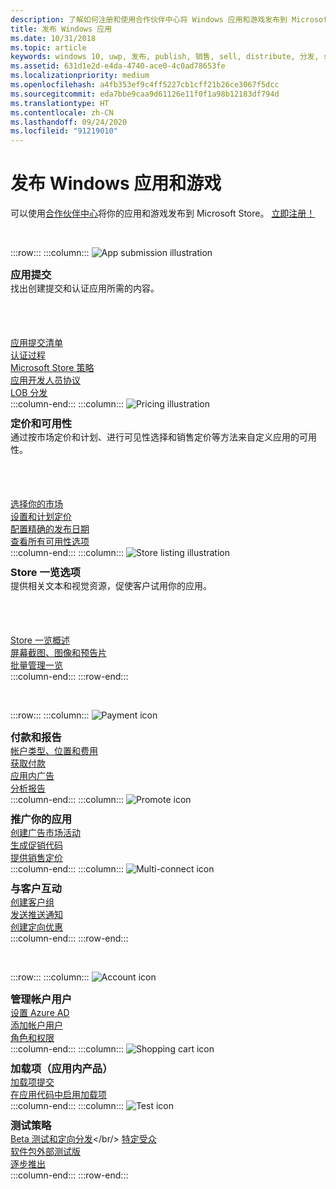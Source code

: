 ```yaml
---
description: 了解如何注册和使用合作伙伴中心将 Windows 应用和游戏发布到 Microsoft Store。
title: 发布 Windows 应用
ms.date: 10/31/2018
ms.topic: article
keywords: windows 10, uwp, 发布, publish, 销售, sell, distribute, 分发, store, 仪表板
ms.assetid: 631d1e2d-e4da-4740-ace0-4c0ad78653fe
ms.localizationpriority: medium
ms.openlocfilehash: a4fb353ef9c4ff5227cb1cff21b26ce3067f5dcc
ms.sourcegitcommit: eda7bbe9caa9d61126e11f0f1a98b12183df794d
ms.translationtype: HT
ms.contentlocale: zh-CN
ms.lasthandoff: 09/24/2020
ms.locfileid: "91219010"
---
```

# <a name="publish-windows-apps-and-games"></a>发布 Windows 应用和游戏  

可以使用[合作伙伴中心](https://partner.microsoft.com/dashboard)将你的应用和游戏发布到 Microsoft Store。 [立即注册！](https://developer.microsoft.com/store/register)

<br/>

:::row:::
    :::column:::
        <img src="https://docs.microsoft.com/media/illustrations/teams-fast-track.svg" alt="App submission illustration" />
        <h3 style="margin-top: 10px; margin-bottom: 0px">应用提交</h3>
        <p style="margin-top: 0px; margin-bottom: 50px">找出创建提交和认证应用所需的内容。</p>
        <br>
        <a href="app-submissions.md">应用提交清单</a><br/>
        <a href="the-app-certification-process.md">认证过程</a><br/>
        <a href="store-policies.md">Microsoft Store 策略</a><br/>
        <a href="//docs.microsoft.com/legal/windows/agreements/app-developer-agreement">应用开发人员协议</a><br/>
        <a href="distribute-lob-apps-to-enterprises.md">LOB 分发</a><br/>
    :::column-end:::
    :::column:::
        <img src="https://docs.microsoft.com/media/illustrations/bcs-partner-advanced-management- billing-7.svg" alt="Pricing illustration" />
        <h3 style="margin-top: 10px; margin-bottom: 0px">定价和可用性</h3>
        <p style="margin-top: 0px; margin-bottom: 50px">通过按市场定价和计划、进行可见性选择和销售定价等方法来自定义应用的可用性。</p>
        <br>
        <a href="/windows/uwp/publish/define-market-selection">选择你的市场</a><br/>
        <a href="set-and-schedule-app-pricing.md">设置和计划定价</a><br/>
        <a href="configure-precise-release-scheduling.md">配置精确的发布日期</a><br/>
        <a href="set-app-pricing-and-availability.md">查看所有可用性选项</a><br/>
    :::column-end:::
    :::column:::
        <img src="https://docs.microsoft.com/media/illustrations/biztalk-get-started-scenarios.svg" alt="Store listing illustration" />
        <h3 style="margin-top: 10px; margin-bottom: 0px">Store 一览选项</h3>
        <p style="margin-top: 0px; margin-bottom: 50px">提供相关文本和视觉资源，促使客户试用你的应用。</p>
        <br>
        <a href="create-app-store-listings.md">Store 一览概述</a><br/>
        <a href="app-screenshots-and-images.md">屏幕截图、图像和预告片</a><br/>
        <a href="import-and-export-store-listings.md">批量管理一览</a><br/>
    :::column-end:::
:::row-end:::

<br/>

:::row:::
    :::column:::
        <img src="https://docs.microsoft.com/media/illustrations/team-services-get-started-account-manager.svg" alt="Payment icon" />
        <h3 style="margin-top: 10px; margin-bottom: 0px">付款和报告</h3>
        <a href="account-types-locations-and-fees.md">帐户类型、位置和费用</a><br/>
        <a href="getting-paid-apps.md">获取付款</a><br/>
        <a href="in-app-ads.md">应用内广告</a><br/>
        <a href="analytics.md">分析报告</a><br/>
    :::column-end:::
    :::column:::
        <img src="https://docs.microsoft.com/media/illustrations/ms365enterprise-partner-news-2.svg" alt="Promote icon" />
        <h3 style="margin-top: 10px; margin-bottom: 0px">推广你的应用</h3>
        <a href="create-an-ad-campaign-for-your-app.md">创建广告市场活动</a><br/>
        <a href="generate-promotional-codes.md">生成促销代码</a><br/>
        <a href="put-apps-and-add-ons-on-sale.md">提供销售定价</a><br/>
    :::column-end:::
    :::column:::
        <img src="https://docs.microsoft.com/media/illustrations/virtualization-hperv-server-community.svg" alt="Multi-connect icon" />
        <h3 style="margin-top: 10px; margin-bottom: 0px">与客户互动</h3>
        <a href="create-customer-groups.md">创建客户组</a><br/>
        <a href="send-push-notifications-to-your-apps-customers.md">发送推送通知</a><br/>
        <a href="use-targeted-offers-to-maximize-engagement-and-conversions.md">创建定向优惠</a><br/>
    :::column-end:::
:::row-end:::

<br/>

:::row:::
    :::column:::
        <img src="https://docs.microsoft.com/media/illustrations/bcs-user-management-add-customer-1.svg" alt="Account icon" />
        <h3 style="margin-top: 10px; margin-bottom: 0px">管理帐户用户</h3>
        <a href="/windows/uwp/publish/associate-azure-ad-with-partner-center">设置 Azure AD</a><br/>
        <a href="add-users-groups-and-azure-ad-applications.md">添加帐户用户</a><br/>
        <a href="set-custom-permissions-for-account-users.md">角色和权限</a><br/>
    :::column-end:::
    :::column:::
        <img src="https://docs.microsoft.com/media/illustrations/sql-get-started-download.svg" alt="Shopping cart icon" />
        <h3 style="margin-top: 10px; margin-bottom: 0px">加载项（应用内产品）</h3>
        <a href="add-on-submissions.md">加载项提交</a><br/>
        <a href="../monetize/in-app-purchases-and-trials.md">在应用代码中启用加载项</a><br/>
    :::column-end:::
    :::column:::
        <img src="https://docs.microsoft.com/media/illustrations/team-services-dev-ops-test.svg" alt="Test icon" />
        <h3 style="margin-top: 10px; margin-bottom: 0px">测试策略</h3>
        <a href="beta-testing-and-targeted-distribution.md">Beta 测试和定向分发</a></br/> <a href="choose-visibility-options.md#audience">特定受众</a><br/>
        <a href="package-flights.md">软件包外部测试版</a><br/>
        <a href="gradual-package-rollout.md">逐步推出</a><br/>
    :::column-end:::
:::row-end:::